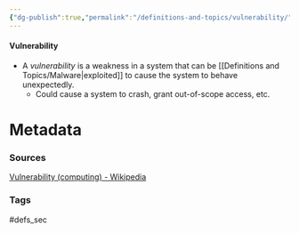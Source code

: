 ```yaml
---
{"dg-publish":true,"permalink":"/definitions-and-topics/vulnerability/","noteIcon":""}
---
```


#### Vulnerability
- A *vulnerability* is a weakness in a system that can be [[Definitions and Topics/Malware\|exploited]] to cause the system to behave unexpectedly.
	- Could cause a system to crash, grant out-of-scope access, etc.





# Metadata

### Sources
[Vulnerability (computing) - Wikipedia](https://en.wikipedia.org/wiki/Vulnerability_(computing))

### Tags
#defs_sec 